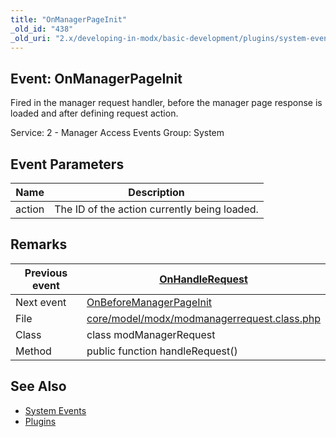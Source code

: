 ```yaml
---
title: "OnManagerPageInit"
_old_id: "438"
_old_uri: "2.x/developing-in-modx/basic-development/plugins/system-events/onmanagerpageinit"
---
```


## Event: OnManagerPageInit

Fired in the manager request handler, before the manager page response is loaded and after defining request action.

Service: 2 - Manager Access Events 
Group: System

## Event Parameters

| Name   | Description                                  |
| ------ | -------------------------------------------- |
| action | The ID of the action currently being loaded. |

## Remarks

| Previous event | [OnHandleRequest](developing-in-modx/basic-development/plugins/system-events/onhandlerequest "OnHandleRequest")                              |
| -------------- | -------------------------------------------------------------------------------------------------------------------------------------------- |
| Next event     | [OnBeforeManagerPageInit](developing-in-modx/basic-development/plugins/system-events/onbeforemanagerpageinit "OnBeforeManagerPageInit")      |
| File           | [core/model/modx/modmanagerrequest.class.php](https://github.com/modxcms/revolution/blob/master/core/model/modx/modmanagerrequest.class.php) |
| Class          | class modManagerRequest                                                                                                                      |
| Method         | public function handleRequest()                                                                                                              |

## See Also

- [System Events](developing-in-modx/basic-development/plugins/system-events "System Events")
- [Plugins](developing-in-modx/basic-development/plugins "Plugins")